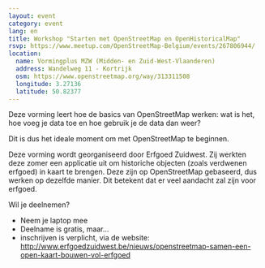 ```yaml
---
layout: event
category: event
lang: en
title: Workshop "Starten met OpenStreetMap en OpenHistoricalMap"
rsvp: https://www.meetup.com/OpenStreetMap-Belgium/events/267806944/
location:
  name: Vormingplus MZW (Midden- en Zuid-West-Vlaanderen)
  address: Wandelweg 11 - Kortrijk
  osm: https://www.openstreetmap.org/way/313311508
  longitude: 3.27136
  latitude: 50.82377
---
```


Deze vorming leert hoe de basics van OpenStreetMap werken: wat is het, hoe voeg je data toe en hoe gebruik je de data dan weer?

Dit is dus het ideale moment om met OpenStreetMap te beginnen.

Deze vorming wordt georganiseerd door Erfgoed Zuidwest. Zij werkten deze zomer een applicatie uit om historiche objecten (zoals verdwenen erfgoed) in kaart te brengen. Deze zijn op OpenStreetMap gebaseerd, dus werken op dezelfde manier. Dit betekent dat er veel aandacht zal zijn voor erfgoed.

Wil je deelnemen?
- Neem je laptop mee
- Deelname is gratis, maar...
- inschrijven is verplicht, via de website: <http://www.erfgoedzuidwest.be/nieuws/openstreetmap-samen-een-open-kaart-bouwen-vol-erfgoed>

